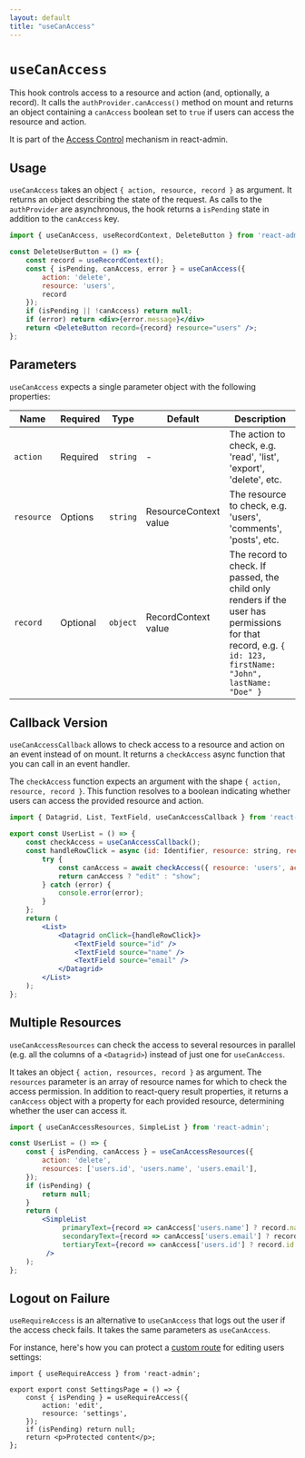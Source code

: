 ```yaml
---
layout: default
title: "useCanAccess"
---
```


# `useCanAccess`

This hook controls access to a resource and action (and, optionally, a record). It calls the `authProvider.canAccess()` method on mount and returns an object containing a `canAccess` boolean set to `true` if users can access the resource and action.

It is part of the [Access Control](./Permissions.md#access-control) mechanism in react-admin.

## Usage

`useCanAccess` takes an object `{ action, resource, record }` as argument. It returns an object describing the state of the request. As calls to the `authProvider` are asynchronous, the hook returns a `isPending` state in addition to the `canAccess` key.

```jsx
import { useCanAccess, useRecordContext, DeleteButton } from 'react-admin';

const DeleteUserButton = () => {
    const record = useRecordContext();
    const { isPending, canAccess, error } = useCanAccess({
        action: 'delete',
        resource: 'users',
        record
    });
    if (isPending || !canAccess) return null;
    if (error) return <div>{error.message}</div>
    return <DeleteButton record={record} resource="users" />;
};
```

## Parameters

`useCanAccess` expects a single parameter object with the following properties:

| Name | Required | Type | Default | Description |
| --- | --- | --- | --- | --- |
| `action` | Required | `string` | - | The action to check, e.g. 'read', 'list', 'export', 'delete', etc. |
| `resource` | Options | `string` | ResourceContext value | The resource to check, e.g. 'users', 'comments', 'posts', etc. |
| `record` | Optional | `object` | RecordContext value | The record to check. If passed, the child only renders if the user has permissions for that record, e.g. `{ id: 123, firstName: "John", lastName: "Doe" }` |

## Callback Version

`useCanAccessCallback` allows to check access to a resource and action on an event instead of on mount. It returns a `checkAccess` async function that you can call in an event handler. 

The `checkAccess` function expects an argument with the shape `{ action, resource, record }`. This function resolves to a boolean indicating whether users can access the provided resource and action.

```jsx
import { Datagrid, List, TextField, useCanAccessCallback } from 'react-admin';

export const UserList = () => {
    const checkAccess = useCanAccessCallback();
    const handleRowClick = async (id: Identifier, resource: string, record: Record) => {
        try {
            const canAccess = await checkAccess({ resource: 'users', action: 'edit', record });
            return canAccess ? "edit" : "show";
        } catch (error) {
            console.error(error);
        }
    };
    return (
        <List>
            <Datagrid onClick={handleRowClick}>
                <TextField source="id" />
                <TextField source="name" />
                <TextField source="email" />
            </Datagrid>
        </List>
    );
};
```

## Multiple Resources

`useCanAccessResources` can check the access to several resources in parallel (e.g. all the columns of a `<Datagrid>`) instead of just one for `useCanAccess`.

It takes an object `{ action, resources, record }` as argument. The `resources` parameter is an array of resource names for which to check the access permission. In addition to react-query result properties, it returns a `canAccess` object with a property for each provided resource, determining whether the user can access it.

```jsx
import { useCanAccessResources, SimpleList } from 'react-admin';

const UserList = () => {
    const { isPending, canAccess } = useCanAccessResources({
        action: 'delete',
        resources: ['users.id', 'users.name', 'users.email'],
    });
    if (isPending) {
        return null;
    }
    return (
        <SimpleList
             primaryText={record => canAccess['users.name'] ? record.name : ''}
             secondaryText={record => canAccess['users.email'] ? record.email : ''}
             tertiaryText={record => canAccess['users.id'] ? record.id : ''}
         />
    );
};
```

## Logout on Failure

`useRequireAccess` is an alternative to `useCanAccess` that logs out the user if the access check fails. It takes the same parameters as `useCanAccess`.

For instance, here's how you can protect a [custom route](./CustomRoutes.md) for editing users settings:

```tsx
import { useRequireAccess } from 'react-admin';

export export const SettingsPage = () => {
    const { isPending } = useRequireAccess({
        action: 'edit',
        resource: 'settings',
    });
    if (isPending) return null;
    return <p>Protected content</p>;
};
```
